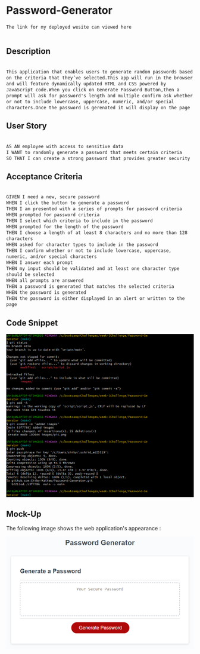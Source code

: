# Password-Generator

```
The link for my deployed wesite can viewed here


```

## Description

```

This application that enables users to generate random passwords based on the criteria that they’ve selected.This app will run in the browser and will feature dynamically updated HTML and CSS powered by JavaScript code.When you click on Generate Password Button,then a prompt will ask for password's length and multiple confirm ask whether or not to include lowercase, uppercase, numeric, and/or special characters.Once the password is gerenated it will display on the page

```

## User Story

```

AS AN employee with access to sensitive data
I WANT to randomly generate a password that meets certain criteria
SO THAT I can create a strong password that provides greater security

```

## Acceptance Criteria

```

GIVEN I need a new, secure password
WHEN I click the button to generate a password
THEN I am presented with a series of prompts for password criteria
WHEN prompted for password criteria
THEN I select which criteria to include in the password
WHEN prompted for the length of the password
THEN I choose a length of at least 8 characters and no more than 128 characters
WHEN asked for character types to include in the password
THEN I confirm whether or not to include lowercase, uppercase, numeric, and/or special characters
WHEN I answer each prompt
THEN my input should be validated and at least one character type should be selected
WHEN all prompts are answered
THEN a password is generated that matches the selected criteria
WHEN the password is generated
THEN the password is either displayed in an alert or written to the page

```

## Code Snippet

![The Git bash code .](./images/code.png)

## Mock-Up

The following image shows the web application's appearance :

![This is Password-Generator](./images/pic.png)



